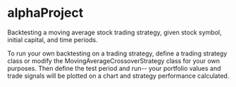 # alphaProject
Backtesting a moving average stock trading strategy, given stock symbol, initial capital, and time periods.

To run your own backtesting on a trading strategy, define a trading strategy class or modify the MovingAverageCrossoverStrategy class for your own purposes.  Then define the test period and run-- your portfolio values and trade signals will be plotted on a chart and strategy performance calculated. 
